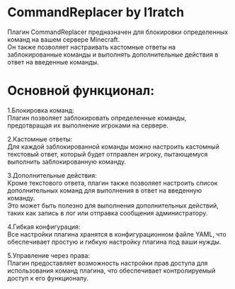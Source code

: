 # CommandReplacer by l1ratch
Плагин CommandReplacer предназначен для блокировки определенных команд на вашем сервере Minecraft. <br>
Он также позволяет настраивать кастомные ответы на заблокированные команды и выполнять дополнительные действия в ответ на введенные команды.

# Основной функционал:
1.Блокировка команд: <br>Плагин позволяет заблокировать определенные команды, предотвращая их выполнение игроками на сервере.<br>

2.Кастомные ответы: <br>Для каждой заблокированной команды можно настроить кастомный текстовый ответ, который будет отправлен игроку, пытающемуся выполнить заблокированную команду.<br>

3.Дополнительные действия: <br>Кроме текстового ответа, плагин также позволяет настроить список дополнительных команд для выполнения в ответ на введенную команду. <br>Это может быть полезно для выполнения дополнительных действий, таких как запись в лог или отправка сообщения администратору.<br>

4.Гибкая конфигурация: <br>Все настройки плагина хранятся в конфигурационном файле YAML, что обеспечивает простую и гибкую настройку плагина под ваши нужды.<br>

5.Управление через права: <br>Плагин предоставляет возможность настройки прав доступа для использования команд плагина, что обеспечивает контролируемый доступ к его функционалу.<br>
